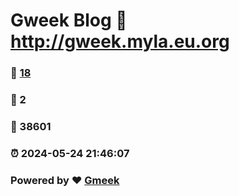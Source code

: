 # Gweek Blog :link: http://gweek.myla.eu.org 
### :page_facing_up: [18](http://gweek.myla.eu.org/tag.html) 
### :speech_balloon: 2 
### :hibiscus: 38601 
### :alarm_clock: 2024-05-24 21:46:07 
### Powered by :heart: [Gmeek](https://github.com/Meekdai/Gmeek)
